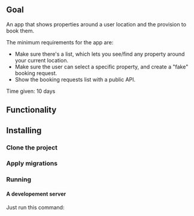 ## Goal 

An app that shows properties around a user location and the provision to book them.

The minimum requirements for the app are:
 - Make sure there's a list, which lets you see/find any property around your current location.
 - Make sure the user can select a specific property, and create a "fake" booking request.
 - Show the booking requests list with a public API.

Time given: 10 days  
 
## Functionality

## Installing

### Clone the project

### Apply migrations

### Running
#### A developement server
Just run this command:
